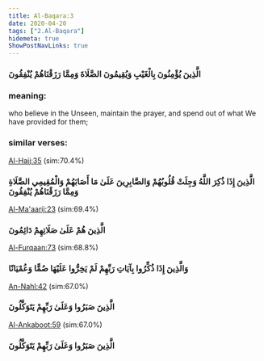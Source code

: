 ```yaml
---
title: Al-Baqara:3
date: 2020-04-20
tags: ["2.Al-Baqara"]
hidemeta: true 
ShowPostNavLinks: true 
---
```

### الَّذِينَ يُؤْمِنُونَ بِالْغَيْبِ وَيُقِيمُونَ الصَّلَاةَ وَمِمَّا رَزَقْنَاهُمْ يُنْفِقُونَ
### meaning: 
who believe in the Unseen, maintain the prayer, and spend out of what We have provided for them;
### similar verses: 

[Al-Hajj:35](/22/35) (sim:70.4%)

### الَّذِينَ إِذَا ذُكِرَ اللَّهُ وَجِلَتْ قُلُوبُهُمْ وَالصَّابِرِينَ عَلَىٰ مَا أَصَابَهُمْ وَالْمُقِيمِي الصَّلَاةِ وَمِمَّا رَزَقْنَاهُمْ يُنْفِقُونَ

[Al-Ma'aarij:23](/70/23) (sim:69.4%)

### الَّذِينَ هُمْ عَلَىٰ صَلَاتِهِمْ دَائِمُونَ

[Al-Furqaan:73](/25/73) (sim:68.8%)

### وَالَّذِينَ إِذَا ذُكِّرُوا بِآيَاتِ رَبِّهِمْ لَمْ يَخِرُّوا عَلَيْهَا صُمًّا وَعُمْيَانًا

[An-Nahl:42](/16/42) (sim:67.0%)

### الَّذِينَ صَبَرُوا وَعَلَىٰ رَبِّهِمْ يَتَوَكَّلُونَ

[Al-Ankaboot:59](/29/59) (sim:67.0%)

### الَّذِينَ صَبَرُوا وَعَلَىٰ رَبِّهِمْ يَتَوَكَّلُونَ
